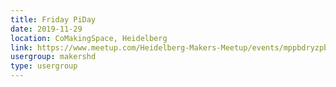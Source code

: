 ```yaml
---
title: Friday PiDay
date: 2019-11-29
location: CoMakingSpace, Heidelberg
link: https://www.meetup.com/Heidelberg-Makers-Meetup/events/mppbdryzpbmc/
usergroup: makershd
type: usergroup
---
```

